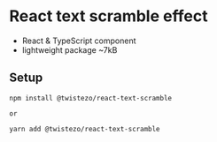 # React text scramble effect

- React & TypeScript component
- lightweight package ~7kB

## Setup

```
npm install @twistezo/react-text-scramble

or

yarn add @twistezo/react-text-scramble
```
